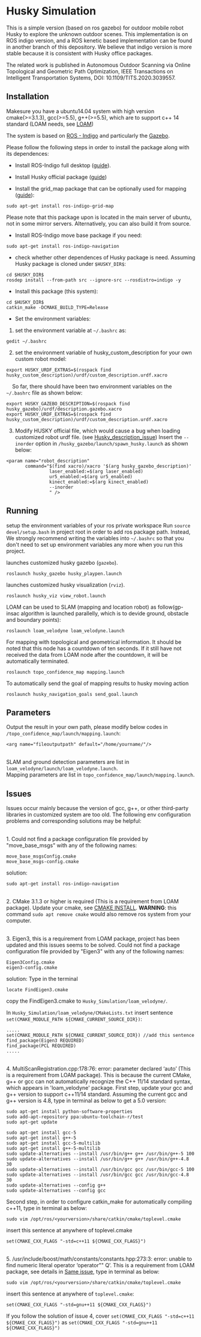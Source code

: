 # Husky Simulation

This is a simple version (based on ros gazebo) for outdoor mobile robot Husky to explore the unknown outdoor scenes. This implementation is on ROS indigo version, and a ROS kenetic based implementation can be found in another branch of this depository. We believe that indigo version is more stable because it is consistent with Husky office packages.

The related work is published in Autonomous Outdoor Scanning via Online Topological and Geometric Path Optimization, IEEE Transactions on Intelligent Transportation Systems, DOI: 10.1109/TITS.2020.3039557. 

## Installation
Makesure you have a ubuntu14.04 system with high version cmake(>=3.1.3), gcc(>=5.5), g++(>=5.5), which are to support c++ 14 standard (LOAM needs, see [LOAM](https://github.com/laboshinl/loam_velodyne))

The system is based on [ROS - Indigo](http://www.ros.org/) and particularly the [Gazebo](gazebosim.org). 
 
Please follow the following steps in order to install the package along with its dependences:

- Install ROS-Indigo full desktop ([guide](http://wiki.ros.org/indigo/Installation/Ubuntu)).

- Install Husky official package ([guide](http://wiki.ros.org/husky_gazebo/Tutorials/Simulating%20Husky ))

- Install the grid_map package that can be optionally used for mapping ([guide](https://github.com/ANYbotics/grid_map )):
```
sudo apt-get install ros-indigo-grid-map
```
Please note that this package upon is located in the main server of ubuntu, not in some mirror servers. Alternatively, you can also build it from source.

- Install ROS-Indigo move base package if you need:
```
sudo apt-get install ros-indigo-navigation
```

- check whether other dependences of Husky package is need. Assuming Husky package is cloned under `$HUSKY_DIR$`:
```
cd $HUSKY_DIR$
rosdep install --from-path src --ignore-src --rosdistro=indigo -y
```
- Install this package (this system):
```
cd $HUSKY_DIR$
catkin_make -DCMAKE_BUILD_TYPE=Release
```
- Set the environment variables:
1. set the environment variable at `~/.bashrc` as:
```
gedit ~/.bashrc 
```
2. set the environment variable of husky_custom_description for your own custom robot model:
```
export HUSKY_URDF_EXTRAS=$(rospack find husky_custom_description)/urdf/custom_description.urdf.xacro
```
&nbsp;&nbsp;&nbsp;&nbsp;So far, there should have been two environment variables on the `~/.bashrc` file as shown below:
```
export HUSKY_GAZEBO_DESCRIPTION=$(rospack find husky_gazebo)/urdf/description.gazebo.xacro
export HUSKY_URDF_EXTRAS=$(rospack find husky_custom_description)/urdf/custom_description.urdf.xacro
```
3. Modify HUSKY official file, which would cause a bug when loading customized robot urdf file. (see [Husky_description_issue](https://answers.ros.org/question/297415/invalid-param-tag-husky-simulation/)) Insert the `--inorder` option in `/husky_gazebo/launch/spawn_husky.launch` as shown below:
```
<param name="robot_description" 
       command="$(find xacro)/xacro '$(arg husky_gazebo_description)'
                laser_enabled:=$(arg laser_enabled)
                ur5_enabled:=$(arg ur5_enabled)
                kinect_enabled:=$(arg kinect_enabled)
                --inorder
                " />
```


## Running
setup the environment variables of your ros private workspace
Run `source devel/setup.bash` in project root in order to add ros package path.
Instead, We strongly recommend writing the variables into `~/.bashrc` so that you don't need to set up environment variables any more when you run this project.

launches customized husky gazebo (`gazebo`).
```
roslaunch husky_gazebo husky_playpen.launch
```

launches customized husky visualization (`rviz`).
```
roslaunch husky_viz view_robot.launch
```

LOAM can be used to SLAM (mapping and location robot) as follow(gp-insac algorithm is launched parallelly, which is to devide ground, obstacle and boundary points):
```
roslaunch loam_velodyne loam_velodyne.launch
```

For mapping with topological and geometrical information. It should be noted that this node has a countdown of ten seconds. If it still have not received the data from LOAM node after the countdown, it will be automatically terminated. 
```
roslaunch topo_confidence_map mapping.launch
```

To automatically send the goal of mapping results to husky moving action 
```
roslaunch husky_navigation_goals send_goal.launch 
```


## Parameters
Output the result in your own path, please modify below codes in `/topo_confidence_map/launch/mapping.launch`:
```
<arg name="fileoutputpath" default="/home/yourname/"/>
```
<br>SLAM and ground detection parameters are list in `loam_velodyne/launch/loam_velodyne.launch`.
<br>Mapping parameters are list in `topo_confidence_map/launch/mapping.launch`.


## Issues
Issues occur mainly because the version of gcc, g++, or other third-party libraries in customized system are too old. The following env configuration problems and corresponding solutions may be helpful: 

<br>1. Could not find a package configuration file provided by "move_base_msgs" with any of the following names:

    move_base_msgsConfig.cmake
    move_base_msgs-config.cmake


solution: 
```
sudo apt-get install ros-indigo-navigation
```

<br>2. CMake 3.1.3 or higher is required (This is a requirement from LOAM package). 
Update your cmake, see [CMAKE INSTALL](https://askubuntu.com/questions/829310/how-to-upgrade-cmake-in-ubuntu).
**WARNING**: this command `sudo apt remove cmake` would also remove ros system from your computer.

<br>3. Eigen3, this is a requirement from LOAM package, project has been updated and this issues seems to be solved. 
Could not find a package configuration file provided by "Eigen3" with any of the following names:

    Eigen3Config.cmake
    eigen3-config.cmake

solution: 
Type in the terminal
```
locate FindEigen3.cmake 
```
copy the FindEigen3.cmake to `Husky_Simulation/loam_velodyne/`.

In `Husky_Simulation/loam_velodyne/CMakeLists.txt` insert sentence `set(CMAKE_MODULE_PATH ${CMAKE_CURRENT_SOURCE_DIR})`:
```
.....
set(CMAKE_MODULE_PATH ${CMAKE_CURRENT_SOURCE_DIR}) //add this sentence
find_package(Eigen3 REQUIRED)
find_package(PCL REQUIRED)
.....
```
<br>4. MultiScanRegistration.cpp:178:76: error: parameter declared ‘auto’ (This is a requirement from LOAM package). 
This is because the current CMake, g++ or gcc can not automatically recognize the C++ 11/14 standard syntax, which appears in 'loam_velodyne' package.
First step, update your gcc and g++ version to support c++11/14 standard. Assuming the current gcc and g++ version is 4.8, type in terminal as below to get a  5.0 version:
```
sudo apt-get install python-software-properties
sudo add-apt-repository ppa:ubuntu-toolchain-r/test
sudo apt-get update

sudo apt-get install gcc-5         
sudo apt-get install g++-5
sudo apt-get install gcc-5-multilib 
sudo apt-get install g++-5-multilib
sudo update-alternatives --install /usr/bin/g++ g++ /usr/bin/g++-5 100
sudo update-alternatives --install /usr/bin/g++ g++ /usr/bin/g++-4.8 30
sudo update-alternatives --install /usr/bin/gcc gcc /usr/bin/gcc-5 100
sudo update-alternatives --install /usr/bin/gcc gcc /usr/bin/gcc-4.8 30
sudo update-alternatives --config g++ 
sudo update-alternatives --config gcc
```

Second step, in order to configure catkin_make for automatically compiling c++11, type in terminal as below:
```
sudo vim /opt/ros/<yourversion>/share/catkin/cmake/toplevel.cmake
```
insert this sentence at anywhere of toplevel.cmake
```
set(CMAKE_CXX_FLAGS "-std=c++11 ${CMAKE_CXX_FLAGS}")
```
<br>5. /usr/include/boost/math/constants/constants.hpp:273:3: error: unable to find numeric literal operator ‘operator"" Q’. This is a requirement from LOAM package, see details in [Same issue](https://github.com/laboshinl/loam_velodyne/issues/90), type in terminal as below:

```
sudo vim /opt/ros/<yourversion>/share/catkin/cmake/toplevel.cmake
```
insert this sentence at anywhere of `toplevel.cmake`:
```
set(CMAKE_CXX_FLAGS "-std=gnu++11 ${CMAKE_CXX_FLAGS}")
```
If you follow the solution of issue 4, cover `set(CMAKE_CXX_FLAGS "-std=c++11 ${CMAKE_CXX_FLAGS}")` as `set(CMAKE_CXX_FLAGS "-std=gnu++11 ${CMAKE_CXX_FLAGS}")`
